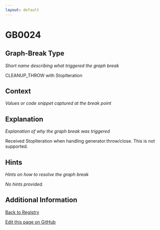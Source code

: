 ```yaml
---
layout: default
---
```

# GB0024

## Graph-Break Type
*Short name describing what triggered the graph break*

CLEANUP_THROW with StopIteration

## Context
*Values or code snippet captured at the break point*



## Explanation
*Explanation of why the graph break was triggered*

Received StopIteration when handling generator.throw/close. This is not supported.

## Hints
*Hints on how to resolve the graph break*

*No hints provided.*


## Additional Information

<!-- ADDITIONAL INFORMATION START - Add custom information below this line -->

<!-- ADDITIONAL INFORMATION END -->

[Back to Registry](../index.html)

[Edit this page on GitHub](https://github.com/pytorch-labs/compile-graph-break-site/edit/main/docs/gb/gb0024.md)
